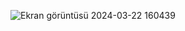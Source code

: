 ![Ekran görüntüsü 2024-03-22 160439](https://github.com/CemWebDev/Vanilla-JavaScript-Tutorial/assets/137628926/ce0c13c1-b483-4112-a0de-ee37f24deb09)

